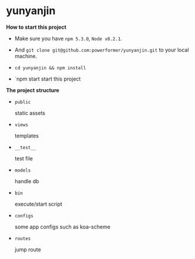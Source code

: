 # yunyanjin

**How to start this project**

- Make sure you have `npm 5.3.0`, `Node v8.2.1`.

- And `git clone git@github.com:powerformer/yunyanjin.git` to your local machine.

- `cd yunyanjin && npm install`

- `npm start start this project


**The project structure**
- `public` 

  static assets

- `views`

  templates

- `__test__`

  test file

- `models`

  handle db 

- `bin`

  execute/start script

- `configs`

  some app configs such as koa-scheme

- `routes`

  jump route